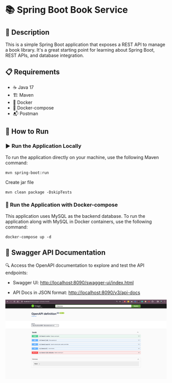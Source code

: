 # 📚 Spring Boot Book Service

## 📝 Description
This is a simple Spring Boot application that exposes a REST API to manage a book library. It's a great starting point for learning about Spring Boot, REST APIs, and database integration.

## 📋 Requirements

- ☕ Java 17
- 🏗️ Maven
- 🐳 Docker
- 🧩 Docker-compose
- 📬 Postman

## 🚀 How to Run

### ▶️ Run the Application Locally
To run the application directly on your machine, use the following Maven command:
```shell
mvn spring-boot:run
```
Create jar file
```shell
mvn clean package -DskipTests
```

### 🐳 Run the Application with Docker-compose

This application uses MySQL as the backend database. To run the application along with MySQL in Docker containers, use the following command:
```shell
docker-compose up -d
```

## 📖 Swagger API Documentation

🔍 Access the OpenAPI documentation to explore and test the API endpoints:

- Swagger UI: [http://localhost:8090/swagger-ui/index.html](http://localhost:8090/swagger-ui/index.html)

- API Docs in JSON format: [http://localhost:8090/v3/api-docs](http://localhost:8090/v3/api-docs)

![Swagger UI](docs/images/swagger-api.png)
